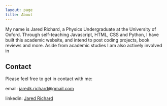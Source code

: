 ```yaml
---
layout: page
title: About
---
```


My name is Jared Richard, a Physics Undergraduate at the University of Oxford. Through self-teaching Javascript, HTML, CSS and Python, I have built this academic website, and intend to post coding projects, book reviews and more. Aside from academic studies I am also actively involved in 


<h2>Contact</h2>

Please feel free to get in contact with me:

email: jaredk.richard@gmail.com
<p></p>
linkedin: <a href="https://www.linkedin.com/in/jared-richard/" target="_blank">Jared Richard</a>


